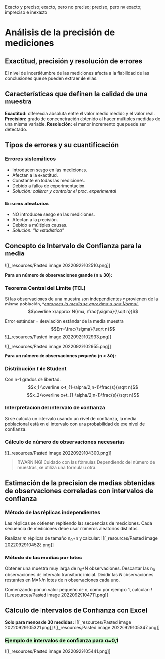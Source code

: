 Exacto y preciso; exacto, pero no preciso; preciso, pero no exacto; impreciso e inexacto

# Análisis de la precisión de mediciones

## Exactitud, precisión y resolución de errores
El nivel de incertidumbre de las mediciones afecta a la fiabilidad de las conclusiones que se pueden extraer de ellas.

## Características que definen la calidad de una muestra
**Exactitud:** diferencia absoluta entre el valor medio medido y el valor real.
**Precisión:** grado de concenctración obtenido al hacer múltiples medidas de una misma variable.
**Resolución:** el menor incremento que puede ser detectado.


## Tipos de errores y su cuantificación
### Errores sistemáticos
- Introducen sesgo en las mediciones.
- Afectan a la exactitud.
- Constante en todas las mediciones.
- Debido a fallos de experimentación.
- *Solución: calibrar y controlar el proc. experimental*

### Errores aleatorios
- NO introducen sesgo en las mediciones.
- Afectan a la precisión.
- Debido a múltiples causas.
- *Solución: "la estadística"*

## Concepto de Intervalo de Confianza para la media
![[_resources/Pasted image 20220929102510.png]]


**Para un número de observaciones grande (n ≥ 30):**

### Teorema Central del Límite (TCL)
Si las observaciones de una muestra son independientes y provienen de la misma población, *<u><i>entonces la media se aproxima a una Normal.</i></u> $$\overline x\approx N(\mu, \frac{\sigma}{\sqrt n})$$

Error estándar = desviación estándar de la media muestral $$Err=\frac{\sigma}{\sqrt n}$$
![[_resources/Pasted image 20220929102933.png]]

![[_resources/Pasted image 20220929102955.png]]

**Para un número de observaciones pequeño (n < 30):**
### Distribución *t* de Student
Con n-1 grados de libertad.
$$x_1=\overline x-t_{1-\alpha/2;n-1}\frac{s}{\sqrt n}$$
$$x_2=\overline x+t_{1-\alpha/2;n-1}\frac{s}{\sqrt n}$$

### Interpretación del intervalo de confianza
Si se calcula un intervalo usando un nivel de confianza, la media poblacional está en el intervalo con una probabilidad de ese nivel de confianza.

### Cálculo de número de observaciones necesarias
![[_resources/Pasted image 20220929104300.png]]
> [!WARNING] Cuidado con las fórmulas
> Dependiendo del número de muestras, se utiliza una fórmula u otra.


## Estimación de la precisión de medias obtenidas de observaciones correladas con intervalos de confianza
### Método de las réplicas independientes
Las réplicas se obtienen repitiendo las secuencias de mediciones.
Cada secuencia de mediciones debe usar números aleatorios distintos.

Realizar *m* réplicas de tamaño n<sub>0</sub>+n y calcular:
![[_resources/Pasted image 20220929104528.png]]

### Método de las medias por lotes
Obtener una muestra muy larga de n<sub>0</sub>+N observaciones.
Descartar las n<sub>0</sub> observaciones de intervalo transitorio inicial.
Dividir las *N* observaciones restantes en M=N/n lotes de n observaciones cada uno.

Comenzando por un valor pequeño de n, como por ejemplo 1, calcular:
![[_resources/Pasted image 20220929104711.png]]

## Cálculo de Intervalos de Confianza con Excel
**Solo para menos de 30 medidas:**
![[_resources/Pasted image 20220929105321.png]]
![[_resources/Pasted image 20220929105347.png]]

### <mark style="background: #BBFABBA6;">Ejemplo de intervalos de confianza para ɑ=0,1</mark>
![[_resources/Pasted image 20220929105441.png]]